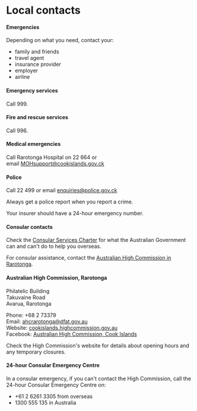 # Local contacts

#### Emergencies

Depending on what you need, contact your:

* family and friends
* travel agent
* insurance provider
* employer
* airline

#### Emergency services

Call 999.

#### Fire and rescue services

Call 996.

#### Medical emergencies

Call Rarotonga Hospital on 22 664 or email [MOHsupport@cookislands.gov.ck](mailto:MOHsupport@cookislands.gov.ck)

#### Police

Call 22 499 or email [enquiries@police.gov.ck](mailto:enquiries@police.gov.ck)

Always get a police report when you report a crime.

Your insurer should have a 24-hour emergency number.

#### Consular contacts

Check the [Consular Services Charter](/node/46) for what the Australian Government can and can't do to help you overseas.

For consular assistance, contact the [Australian High Commission in Rarotonga](https://cookislands.highcommission.gov.au/).

#### Australian High Commission, Rarotonga

Philatelic Building   
Takuvaine Road  
Avarua, Rarotonga

Phone: +68 2 73379    
Email: [ahcrarotonga@dfat.gov.au](mailto:ahcrarotonga@dfat.gov.au)  
Website: [cookislands.highcommission.gov.au](https://cookislands.highcommission.gov.au/)  
Facebook: [Australian High Commission, Cook Islands](https://www.facebook.com/AusInTheCooks/?eid=ARC9wMjdRr6io2xg_qr9WN40Iv-EGNM5Uj2Wll6UX_1H8HMEixO-XRuAsQpqVZve68AV1VE_lO8bsBIb)

Check the High Commission's website for details about opening hours and any temporary closures.

#### 24-hour Consular Emergency Centre

In a consular emergency, if you can't contact the High Commission, call the 24-hour Consular Emergency Centre on:

* +61 2 6261 3305 from overseas
* 1300 555 135 in Australia
